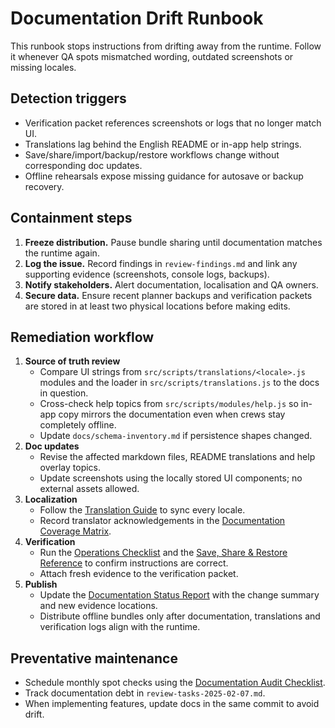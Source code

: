 # Documentation Drift Runbook

This runbook stops instructions from drifting away from the runtime. Follow it
whenever QA spots mismatched wording, outdated screenshots or missing locales.

## Detection triggers

- Verification packet references screenshots or logs that no longer match UI.
- Translations lag behind the English README or in-app help strings.
- Save/share/import/backup/restore workflows change without corresponding doc
  updates.
- Offline rehearsals expose missing guidance for autosave or backup recovery.

## Containment steps

1. **Freeze distribution.** Pause bundle sharing until documentation matches the
   runtime again.
2. **Log the issue.** Record findings in `review-findings.md` and link any
   supporting evidence (screenshots, console logs, backups).
3. **Notify stakeholders.** Alert documentation, localisation and QA owners.
4. **Secure data.** Ensure recent planner backups and verification packets are
   stored in at least two physical locations before making edits.

## Remediation workflow

1. **Source of truth review**
   - Compare UI strings from `src/scripts/translations/<locale>.js` modules and
     the loader in `src/scripts/translations.js` to the docs in question.
   - Cross-check help topics from `src/scripts/modules/help.js` so in-app copy
     mirrors the documentation even when crews stay completely offline.
   - Update `docs/schema-inventory.md` if persistence shapes changed.
2. **Doc updates**
   - Revise the affected markdown files, README translations and help overlay
     topics.
   - Update screenshots using the locally stored UI components; no external
     assets allowed.
3. **Localization**
   - Follow the [Translation Guide](translation-guide.md) to sync every locale.
   - Record translator acknowledgements in the [Documentation Coverage Matrix](documentation-coverage-matrix.md).
4. **Verification**
   - Run the [Operations Checklist](operations-checklist.md) and the
     [Save, Share & Restore Reference](save-share-restore-reference.md) to
     confirm instructions are correct.
   - Attach fresh evidence to the verification packet.
5. **Publish**
   - Update the [Documentation Status Report](documentation-status-report-template.md)
     with the change summary and new evidence locations.
   - Distribute offline bundles only after documentation, translations and
     verification logs align with the runtime.

## Preventative maintenance

- Schedule monthly spot checks using the [Documentation Audit Checklist](documentation-audit-checklist.md).
- Track documentation debt in `review-tasks-2025-02-07.md`.
- When implementing features, update docs in the same commit to avoid drift.
